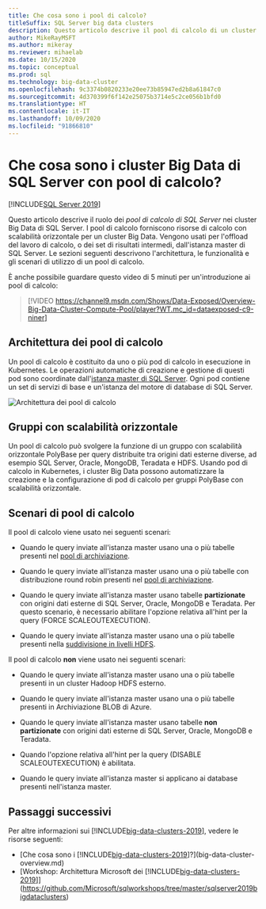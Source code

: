 ```yaml
---
title: Che cosa sono i pool di calcolo?
titleSuffix: SQL Server big data clusters
description: Questo articolo descrive il pool di calcolo di un cluster Big Data di SQL Server 2019.
author: MikeRayMSFT
ms.author: mikeray
ms.reviewer: mihaelab
ms.date: 10/15/2020
ms.topic: conceptual
ms.prod: sql
ms.technology: big-data-cluster
ms.openlocfilehash: 9c3374b0820233e20ee73b85947ed2b8a61847c0
ms.sourcegitcommit: 4d370399f6f142e25075b3714e5c2ce056b1bfd0
ms.translationtype: HT
ms.contentlocale: it-IT
ms.lasthandoff: 10/09/2020
ms.locfileid: "91866810"
---
```

# <a name="what-are-compute-pools-sql-server-big-data-clusters"></a>Che cosa sono i cluster Big Data di SQL Server con pool di calcolo?

[!INCLUDE[SQL Server 2019](../includes/applies-to-version/sqlserver2019.md)]

Questo articolo descrive il ruolo dei *pool di calcolo di SQL Server* nei cluster Big Data di SQL Server. I pool di calcolo forniscono risorse di calcolo con scalabilità orizzontale per un cluster Big Data. Vengono usati per l'offload del lavoro di calcolo, o dei set di risultati intermedi, dall'istanza master di SQL Server. Le sezioni seguenti descrivono l'architettura, le funzionalità e gli scenari di utilizzo di un pool di calcolo.

È anche possibile guardare questo video di 5 minuti per un'introduzione ai pool di calcolo:

> [!VIDEO https://channel9.msdn.com/Shows/Data-Exposed/Overview-Big-Data-Cluster-Compute-Pool/player?WT.mc_id=dataexposed-c9-niner]

## <a name="compute-pool-architecture"></a>Architettura dei pool di calcolo

Un pool di calcolo è costituito da uno o più pod di calcolo in esecuzione in Kubernetes. Le operazioni automatiche di creazione e gestione di questi pod sono coordinate dall'[istanza master di SQL Server](concept-master-instance.md). Ogni pod contiene un set di servizi di base e un'istanza del motore di database di SQL Server.

![Architettura dei pool di calcolo](media/concept-compute-pool/compute-pool-architecture.png)

## <a name="scale-out-groups"></a>Gruppi con scalabilità orizzontale

Un pool di calcolo può svolgere la funzione di un gruppo con scalabilità orizzontale PolyBase per query distribuite tra origini dati esterne diverse, ad esempio SQL Server, Oracle, MongoDB, Teradata e HDFS. Usando pod di calcolo in Kubernetes, i cluster Big Data possono automatizzare la creazione e la configurazione di pod di calcolo per gruppi PolyBase con scalabilità orizzontale.

## <a name="compute-pool-scenarios"></a>Scenari di pool di calcolo

Il pool di calcolo viene usato nei seguenti scenari:

- Quando le query inviate all'istanza master usano una o più tabelle presenti nel [pool di archiviazione](concept-storage-pool.md).

- Quando le query inviate all'istanza master usano una o più tabelle con distribuzione round robin presenti nel [pool di archiviazione](concept-data-pool.md).

- Quando le query inviate all'istanza master usano tabelle **partizionate** con origini dati esterne di SQL Server, Oracle, MongoDB e Teradata. Per questo scenario, è necessario abilitare l'opzione relativa all'hint per la query (FORCE SCALEOUTEXECUTION).

- Quando le query inviate all'istanza master usano una o più tabelle presenti nella [suddivisione in livelli HDFS](hdfs-tiering.md).

Il pool di calcolo **non** viene usato nei seguenti scenari:

- Quando le query inviate all'istanza master usano una o più tabelle presenti in un cluster Hadoop HDFS esterno.

- Quando le query inviate all'istanza master usano una o più tabelle presenti in Archiviazione BLOB di Azure.

- Quando le query inviate all'istanza master usano tabelle **non partizionate** con origini dati esterne di SQL Server, Oracle, MongoDB e Teradata.

- Quando l'opzione relativa all'hint per la query (DISABLE SCALEOUTEXECUTION) è abilitata.

- Quando le query inviate all'istanza master si applicano ai database presenti nell'istanza master.

## <a name="next-steps"></a>Passaggi successivi

Per altre informazioni sui [!INCLUDE[big-data-clusters-2019](../includes/ssbigdataclusters-ss-nover.md)], vedere le risorse seguenti:

- [Che cosa sono i [!INCLUDE[big-data-clusters-2019](../includes/ssbigdataclusters-ver15.md)]?](big-data-cluster-overview.md)
- [Workshop: Architettura Microsoft dei [!INCLUDE[big-data-clusters-2019](../includes/ssbigdataclusters-ss-nover.md)]](https://github.com/Microsoft/sqlworkshops/tree/master/sqlserver2019bigdataclusters)
